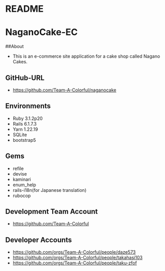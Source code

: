 # README

# NaganoCake-EC

##About
* This is an e-commerce site application for a cake shop called Nagano Cakes.

## GitHub-URL
* https://github.com/Team-A-Colorful/naganocake

## Environments
* Ruby 3.1.2p20
* Rails 6.1.7.3
* Yarn 1.22.19
* SQLite
* bootstrap5

## Gems
* refile
* devise
* kaminari
* enum_help
* rails-i18n(for Japanese translation)
* rubocop

## Development Team Account
* https://github.com/Team-A-Colorful


## Developer Accounts
* https://github.com/orgs/Team-A-Colorful/people/daze573
* https://github.com/orgs/Team-A-Colorful/people/takahasi103
* https://github.com/orgs/Team-A-Colorful/people/taku-zfof
